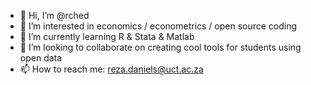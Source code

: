 - 👋 Hi, I’m @rched
- 👀 I’m interested in economics / econometrics / open source coding
- 🌱 I’m currently learning R & Stata & Matlab
- 💞️ I’m looking to collaborate on creating cool tools for students using open data
- 📫 How to reach me: reza.daniels@uct.ac.za

<!---
rched/rched is a ✨ special ✨ repository because its `README.md` (this file) appears on your GitHub profile.
You can click the Preview link to take a look at your changes.
--->
